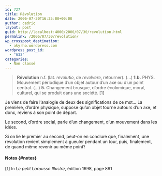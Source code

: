 ```yaml
---
id: 727
title: Révolution
date: 2006-07-30T16:25:00+00:00
author: cedric
layout: post
guid: http://localhost:4000/2006/07/30/revolution.html
permalink: /2006/07/30/revolution/
wp_crosspost_destination:
  - akyrho.wordpress.com
wordpress_post_id:
  - "633"
categories:
  - Non classé
---
```

> **Révolution** n.f. (lat. _revolutio_, de _revolvere_, retourner). (…) **1.b.** PHYS. Mouvement périodique d’un objet autour d’un axe ou d’un point central. (…) **5.** Changement brusque, d’ordre écolomique, moral, culturel, qui se produit dans une société. [1]

Je viens de faire l’analogie de deux des significations de ce mot… La première, d’ordre physique, suppose qu’un objet tourne autours d’un axe, et donc, reviens à son point de départ.

Le second, d’ordre social, parle d’un changement, d’un mouvement dans les idées.

Si on lie le premier au second, peut-on en conclure que, finalement, une révolution revient simplement à gueuler pendant un tour, puis, finalement, de quand même revenir au même point?

#### Notes {#notes}

[1] In _Le petit Larousse Illustré_, édition 1998, page 891